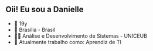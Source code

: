 ## Oii! Eu sou a Danielle 

- 🌸 19y 
- 📍 Brasília - Brasil
- 👩‍🎓 Análise e Desenvolvimento de Sistemas - UNICEUB 
- 💜 Atualmente trabalho como: Aprendiz de TI 

